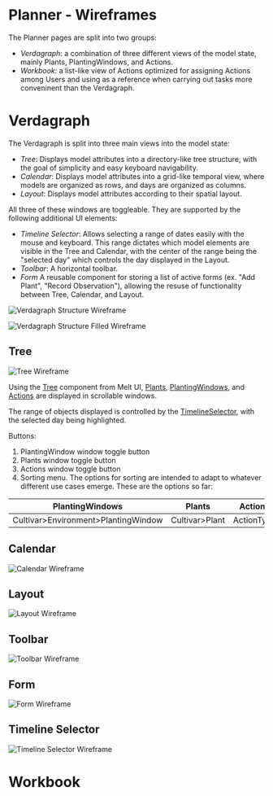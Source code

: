 # Planner - Wireframes

The Planner pages are split into two groups:
- *Verdagraph*: a combination of three different views of the model state, mainly Plants, PlantingWindows, and Actions.
- *Workbook*: a list-like view of Actions optimized for assigning Actions among Users and using as a reference when carrying out tasks more conveninent than the Verdagraph.

# Verdagraph

The Verdagraph is split into three main views into the model state:
- *Tree*: Displays model attributes into a directory-like tree structure, with the goal of simplicity and easy keyboard navigability.
- *Calendar*: Displays model attributes into a grid-like temporal view, where models are organized as rows, and days are organized as columns.
- *Layout*: Displays model attributes according to their spatial layout.

All three of these windows are toggleable. They are supported by the following additional UI elements:
- *Timeline Selector*: Allows selecting a range of dates easily with the mouse and keyboard. This range dictates which model elements are visible in the Tree and Calendar, with the center of the range being the "selected day" which controls the day displayed in the Layout.
- *Toolbar*: A horizontal toolbar.
- *Form* A reusable component for storing a list of active forms (ex. "Add Plant", "Record Observation"), allowing the resuse of functionality between Tree, Calendar, and Layout.

![Verdagraph Structure Wireframe](./wireframes/verdagraph_structure.excalidraw.png)

![Verdagraph Structure Filled Wireframe](./wireframes/verdagraph_structure_filled.excalidraw.png)

## Tree

![Tree Wireframe](./wireframes/tree.excalidraw.png)

Using the [Tree](https://melt-ui.com/docs/builders/tree) component from Melt UI, [Plants](), [PlantingWindows](), and [Actions]() are displayed in scrollable windows.

The range of objects displayed is controlled by the [TimelineSelector](), with the selected day being highlighted.

Buttons:
1. PlantingWindow window toggle button
2. Plants window toggle button
3. Actions window toggle button
4. Sorting menu. The options for sorting are intended to adapt to whatever different use cases emerge. These are the options so far:

| PlantingWindows | Plants | Actions |
| -------- | ------- | ------- |
| Cultivar>Environment>PlantingWindow | Cultivar>Plant | ActionType |

## Calendar

![Calendar Wireframe](./wireframes/calendar.excalidraw.png)

## Layout

![Layout Wireframe](./wireframes/layout.excalidraw.png)

## Toolbar

![Toolbar Wireframe](./wireframes/toolbar.excalidraw.png)

## Form

![Form Wireframe](./wireframes/form.excalidraw.png)

## Timeline Selector

![Timeline Selector Wireframe](./wireframes/timeline_selector.excalidraw.png)

# Workbook

